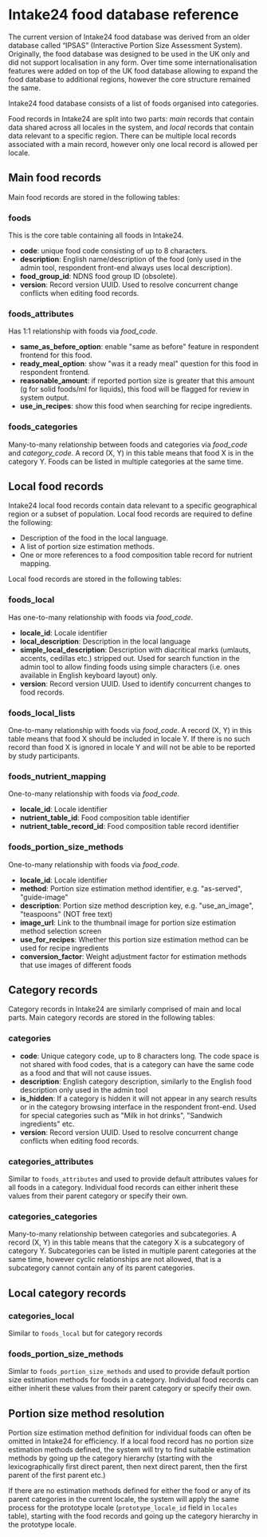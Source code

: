 # Intake24 food database reference

The current version of Intake24 food database was derived from an older database called “IPSAS” (Interactive Portion Size Assessment System). Originally, the food database was designed to be used in the UK only and did not support localisation in any form. Over time some internationalisation features were added on top of the UK food database allowing to expand the food database to additional regions, however the core structure remained the same.

Intake24 food database consists of a list of foods organised into categories.

Food records in Intake24 are split into two parts: _main_ records that contain data shared across all locales in the system, and _local_ records that contain data relevant to a specific region. There can be multiple local records associated with a main record, however only one local record is allowed per locale.

## Main food records

Main food records are stored in the following tables:

### foods

This is the core table containing all foods in Intake24.

- **code**: unique food code consisting of up to 8 characters.
- **description**: English name/description of the food (only used in the admin tool, respondent front-end always uses local description).
- **food_group_id**: NDNS food group ID (obsolete).
- **version**: Record version UUID. Used to resolve concurrent change conflicts when editing food records.

### foods_attributes

Has 1:1 relationship with foods via _food_code_.

- **same_as_before_option**: enable "same as before" feature in respondent frontend for this food.
- **ready_meal_option**: show "was it a ready meal" question for this food in respondent frontend.
- **reasonable_amount**: if reported portion size is greater that this amount (g for solid foods/ml for liquids), this food will be flagged for review in system output.
- **use_in_recipes**: show this food when searching for recipe ingredients.

### foods_categories

Many-to-many relationship between foods and categories via _food_code_ and _category_code_. A record (X, Y) in this table means that food X is in the category Y. Foods can be listed in multiple categories at the same time.

## Local food records

Intake24 local food records contain data relevant to a specific geographical region or a subset of population. Local food records are required to define the following:

- Description of the food in the local language.
- A list of portion size estimation methods.
- One or more references to a food composition table record for nutrient mapping.

Local food records are stored in the following tables:

### foods_local

Has one-to-many relationship with foods via _food_code_.

- **locale_id**: Locale identifier
- **local_description**: Description in the local language
- **simple_local_description**: Description with diacritical marks (umlauts, accents, cedillas etc.) stripped out. Used for search function in the admin tool to allow finding foods using simple characters (i.e. ones available in English keyboard layout) only.
- **version**: Record version UUID. Used to identify concurrent changes to food records.

### foods_local_lists

One-to-many relationship with foods via _food_code_. A record (X, Y) in this table means that food X should be included in locale Y. If there is no such record than food X is ignored in locale Y and will not be able to be reported by study participants.

### foods_nutrient_mapping

One-to-many relationship with foods via _food_code_.

- **locale_id**: Locale identifier
- **nutrient_table_id**: Food composition table identifier
- **nutrient_table_record_id**: Food composition table record identifier

### foods_portion_size_methods

One-to-many relationship with foods via _food_code_.

- **locale_id**: Locale identifier
- **method**: Portion size estimation method identifier, e.g. "as-served", "guide-image"
- **description**: Portion size method description key, e.g. "use_an_image", "teaspoons" (NOT free text)
- **image_url**: Link to the thumbnail image for portion size estimation method selection screen
- **use_for_recipes**: Whether this portion size estimation method can be used for recipe ingredients
- **conversion_factor**: Weight adjustment factor for estimation methods that use images of different foods

## Category records

Category records in Intake24 are similarly comprised of main and local parts. Main category records are stored in the following tables:

### categories

- **code**: Unique category code, up to 8 characters long. The code space is not shared with food codes, that is a category can have the same code as a food and that will not cause issues.
- **description**: English category description, similarly to the English food description only used in the admin tool
- **is_hidden**: If a category is hidden it will not appear in any search results or in the category browsing interface in the respondent front-end. Used for special categories such as "Milk in hot drinks", "Sandwich ingredients" etc.
- **version**: Record version UUID. Used to resolve concurrent change conflicts when editing food records.

### categories_attributes

Similar to `foods_attributes` and used to provide default attributes values for all foods in a category. Individual food records can either inherit these values from their parent category or specify their own.

### categories_categories

Many-to-many relationship between categories and subcategories. A record (X, Y) in this table means that the category X is a subcategory of category Y. Subcategories can be listed in multiple parent categories at the same time, however cyclic relationships are not allowed, that is a subcategory cannot contain any of its parent categories.

## Local category records

### categories_local

Similar to `foods_local` but for category records

### foods_portion_size_methods

Simlar to `foods_portion_size_methods` and used to provide default portion size estimation methods for foods in a category. Individual food records can either inherit these values from their parent category or specify their own.

## Portion size method resolution

Portion size estimation method definition for individual foods can often be omitted in Intake24 for efficiency. If a local food record has no portion size estimation methods defined, the system will try to find suitable estimation methods by going up the category hierarchy (starting with the lexicographically first direct parent, then next direct parent, then the first parent of the first parent etc.)

If there are no estimation methods defined for either the food or any of its parent categories in the current locale, the system will apply the same process for the prototype locale (`prototype_locale_id` field in `locales` table), starting with the food records and going up the category hierarchy in the prototype locale.
